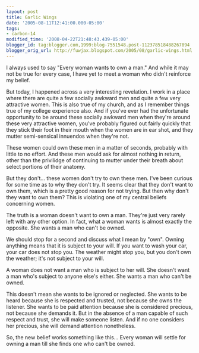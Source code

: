 ```yaml
---
layout: post
title: Garlic Wings
date: '2005-08-11T12:41:00.000-05:00'
tags:
- carbon-14
modified_time: '2008-04-22T21:48:43.439-05:00'
blogger_id: tag:blogger.com,1999:blog-7551548.post-112378518488267894
blogger_orig_url: http://fuwjax.blogspot.com/2005/08/garlic-wings.html
---
```


I always used to say "Every woman wants to own a man."  And while it may not be true for every case, I have yet to meet a woman who didn't reinforce my belief.

But today, I happened across a very interesting revelation.  I work in a place where there are quite a few socially awkward men and quite a few very attractive women.  This is also true of my church, and as I remember things true of my college experience also.  And if you've ever had the unfortunate opportunity to be around these socially awkward men when they're around these very attractive women, you've probably figured out fairly quickly that they stick their foot in their mouth when the women are in ear shot, and they mutter semi-sensical innuendos when they're not.

These women could own these men in a matter of seconds, probably with little to no effort.  And these men would ask for almost nothing in return, other than the privilidge of continuing to mutter under their breath about select portions of their anatomy.

But they don't... these women don't try to own these men.  I've been curious for some time as to why they don't try.  It seems clear that they don't want to own them, which is a pretty good reason for not trying.  But then why don't they want to own them?  This is violating one of my central beliefs concerning women.

The truth is a woman doesn't want to own a man.  They're just very rarely left with any other option.  In fact, what a woman wants is almost exactly the opposite.  She wants a man who can't be owned.

We should stop for a second and discuss what I mean by "own".  Owning anything means that it is subject to your will.  If you want to wash your car, your car does not stop you.  The weather might stop you, but you don't own the weather; it's not subject to your will.

A woman does not want a man who is subject to her will.  She doesn't want a man who's subject to anyone else's either.  She wants a man who can't be owned.

This doesn't mean she wants to be ignored or neglected.  She wants to be heard because she is respected and trusted, not because she owns the listener.  She wants to be paid attention because she is considered precious, not because she demands it.  But in the absence of a man capable of such respect and trust, she will make someone listen.  And if no one considers her precious, she will demand attention nonetheless.

So, the new belief works something like this... Every woman will settle for owning a man till she finds one who can't be owned.